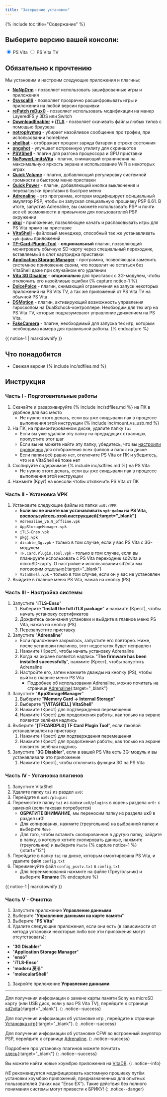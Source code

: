 ```yaml
---
title: "Завершение установки"
---
```


{% include toc title="Содержание" %}

## Выберите версию вашей консоли:

<div class="select_fw">
    <input type="radio" id="365" name="fw" value="365" checked>
    <label for="365">PS Vita</label>
    <input type="radio" id="370" name="fw" value="370" />
    <label for="370">PS Vita TV</label>
</div>

## Обязательно к прочтению

Мы установим и настроим следующие приложения и плагины:
+ **[NoNpDrm](https://github.com/TheOfficialFloW/NoNpDrm)** - позволяет использовать зашифрованные игры и приложения
+ **[0syscall6](https://github.com/SKGleba/0syscall6)** - позволяет прозрачно расшифровывать игры и приложения на любой версии прошивки
+ **[rePatch reDux0](https://github.com/dots-tb/rePatch-reDux0)** - позволяет использовать модификации на манер LayeredFS y 3DS или Switch
+ **[DownloadEnabler](https://github.com/TheOfficialFloW/VitaTweaks/releases/tag/DownloadEnabler) + [iTLS](https://github.com/SKGleba/iTLS-Enso)** - позволяет скачивать файлы любых типов с помощью браузера
+ **[notrophymsg](https://github.com/TheOfficialFloW/VitaTweaks/releases/tag/NoTrophyMsg)** - убирает назойливое сообщение про трофеи, при использовании homebrew
+ **[shellbat](https://github.com/nowrep/vita-shellbat)** - отображает процент заряда батареи в строке состояния
+ **[pngshot](https://github.com/xyzz/pngshot)** - улучшает встроенную утилиту для скриншотов
+ **[PSVShell](https://github.com/Electry/PSVshell)** - плагин для разгона процессора и GPU приставки 
+ **[NoPowerLimitsVita](https://github.com/Electry/NoPowerLimitsVita)** - плагин, снимающий ограничения на максимальную яркость экрана и использование WiFi в некоторых играх
+ **[Quick Volume](https://github.com/cuevavirus/QuickVolume)** - плагин, добавляющий регулировку системной громкости в быстром меню приставки
+ **[Quick Power](https://github.com/cuevavirus/QuickPower)** - плагин, добавляющий кнопки выключения и перезагрузки приставки в быстрое меню
+ **[Adrenaline](https://github.com/TheOfficialFloW/Adrenaline)** - это программа, которая модифицирует официальный эмулятор PSP, чтобы он запускал специальную прошивку PSP 6.61. В итоге, запустив Adrenaline, вы сможете использовать PSP и почти все её возможности в привычном для пользователей PSP окружении 
+ **[pkgj](https://github.com/blastrock/pkgj)** - приложение, позволяющее качать и распаковывать игры для PS Vita прямо на приставке 
+ **[VitaShell](https://github.com/RealYoti/VitaShell/)** - файловый менеджер, способный так же устанавливать `vpk-файлы` приложений
+ **[TF-Card-Plugin-Tool](https://github.com/theheroGAC/TF-Card-Plugin-Tool)** - **опциональный** плагин, позволяющий монитровать обычную SD-карту через специальный переходник, вставляемый в слот картриджа приставки
+ **[Application Storage Manager](https://bitbucket.org/Lupo511/appstoragemanager/downloads/)** - программа, позволяющая заменить системное приложение своим, что позволит не остаться без VitaShell даже при случайном его удалении
+ **[Vita 3G Disabler](https://www.psx-place.com/threads/release-ps-vita-3g-disabler.14652/)** - **опционально** для приставок с 3G-модулем, чтобы отключить его назойливые ошибки
{% capture notice-1 %}
+ **[DolcePolce](https://github.com/KuromeSan/DolcePolce)** - плагин, снимающий ограничения на запуск некоторых приложений на PS Vits TV, а так же приложений от PS Vita TV на обычной PS Vita
+ **[DSMotion](https://github.com/OperationNT414C/DSMotion)** - плагин, активирующий возможность управления гироскопом на DualSchock-контроллере. Необходим для тех игр на PS Vita TV, которые подразумевают управление движением на PS Vita. 
+ **[FakeCamera](https://github.com/OperationNT414C/FakeCamera)** - плагин, необходимый для запуска тех игр, которым необходима камера для правильной работы. 
{% endcapture %}
<div class="hideble 370 hide">{{ notice-1 | markdownify }}</div>

## Что понадобится

* Свежая версия {% include inc/sdfiles.md %}

## Инструкция

### Часть I - Подготовительные работы

1. Скачайте и разархивируйте {% include inc/sdfiles.md %} на ПК в удобное для вас место
    * Не нужно этого делать, если вы уже скидывали пак в процессе выполнения этой инструкции
{% include inc/mount_vs_usb.md %}
1. На ПК, на примонтированном диске, удалите папку `tai`
    * Если вы уже удаляли эту папку на предыдущих страницах, пропустите этот шаг
    * Если вы не можете найти эту папку, убедитесь, что вы [настроили проводник](https://customfw.xyz/file-extensions-windows) для отображения всех файлов и папок на диске
    * Если папки всё равно нет, отключите PS Vita от ПК и убедитесь, что и в VitaShell её тоже нет 
1. Скопируйте содержимое {% include inc/sdfiles.md %} на PS Vita 
    * Не нужно этого делать, если вы уже скидывали пак в процессе выполнения этой инструкции
1. Нажмите (Круг) на консоли чтобы отключить PS Vita от ПК

### Часть II - Установка VPK

1. Установите следующие файлы из папки `ux0:/VPK`
    * **Если вы не знаете как устанавливать `vpk-файлы` на PS Vita, [воспользуйтесь этой  инструкцией](vitashell#установка-файлов-в-формате-vpk){:target="_blank"}**
    * `Adrenaline_v6.9_offline.vpk`
    * `AppStorageManager.vpk`
    * `iTLS-Enso.vpk`
    * `pkgj.vpk`
    * `disable_3g.vpk` - только в том случае, если у вас PS Vita с 3G-модулем
    * `TF.Card.Plugin.Tool.vpk` - только в том случае, если вы планируете использовать с PS Vita переходник sd2vita и microSD-карту. О настройке и использовании sd2vita мы поговорим [отдельно](sd2vita){:target="_blank"}
    * `VitaShell.vpk` - только в том случае, если он у вас не установлен
1. Выйдите в главное меню PS Vita, нажав на кнопку (PS)
    
### Часть III - Настройка системы 

1. Запустите "**iTLS-Enso**"
    1. Выберите "**Install the full iTLS package**" и нажмите (Крест), чтобы начать установку сертификатов
    1. Дождитесь окончания установки и выйдите в главное меню PS Vita, нажав на кнопку (PS)
    1. Перезапустите приставку
1. Запустите "**Adrenaline**"
    * Если приложение закрылось, запустите его повторно. Ниже, после установки плагинов, этот недостаток будет исправлен
    1. Нажмите (Крест), чтобы начать установку Adrenaline
    1. Когда на экране появится надпись "**The firmware has been installed successfully**", нажмите (Крест), чтобы запустить Adrenaline 
    1. Настройте его, затем нажмите дважды на кнопку (PS), чтобы выйти в главное меню PS Vita
        * Подробнее об использовании Adrenaline, можно почитать на странице [Adrenaline](adrenaline){:target="_blank"}
1. Запустите "**AppStorageManager**"
    1. Выберите "**Memory Card -> Internal Storage**"
    1. Выберите "**[VITASHELL] VitaShell**"
    1. Нажмите (Крест) для  подтверждения перемещения
    1. Нажмите (Крест) для продолжения работы, как только на экране появится зелёная надпись
1. Выберите "**[TFCARDPL0] TF Card Plugin Tool**", если таковой устанавливался на приставку
    1. Нажмите (Крест) для  подтверждения перемещения
    1. Нажмите (Крест) для продолжения работы, как только на экране появится зелёная надпись
1. Запустите "**3G Disabler**", если в вашей PS Vita есть 3G-модуль и вы устанавливали это приложение
    1. Нажмите (Крест), чтобы отключить функции 3G на PS Vita
    
### Часть IV - Установка плагинов

1. Запустите VitaShell
1. Удалите папку `tai` из раздел `ux0:`
1. Перейдите в `ux0:/plugins`
1. Переместите папку `tai` из папки `ux0/plugins` в корень раздела `ur0:` с заменой (если таковая потребуется)
    * **ОБРАТИТЕ ВНИМАНИЕ**, мы переносим папку из раздела u**x**0 в раздел u**r**0!
    * Для копирования, нажмите (треугольник) на выбранной папке и выберите `Move`
    * Для того, чтобы вставить скопированное в другую папку, зайдите в папку, в которую хотите скопировать данные, нажмите (треугольник) и выберите `Paste`
{% capture notice-1 %}
{:start="12"}
1. Перейдите в папку `tai` на диске, которым смонтирована PS Vita, и удалите файл `config.txt`
1. Переименуйте файл `config_psvtv.txt` в `config.txt`
    * Для переименования нажмите на файле (Треугольник) и выберите **Rename**
{% endcapture %}
<div class="hideble 370 hide">{{ notice-1 | markdownify }}</div>

### Часть V - Очистка

1. Запустите приложение **Управление данными**
1. Выберите "**Управление данными на карте памяти**"
1. Выберите "**PS Vita**"
1. Удалите следующие приложения, если они есть (в зависимости от метода установки некоторые либо все эти приложения могут отсутствовать):
  + "**3G Disabler**"
  + "**Application Storage Manager**"
  + "**ensō**"
  + "**iTLS-Enso**"
  + "**modoru 戻る**"
  + "**molecularShell**"
1. Закройте приложение **Управление данными**

___


Для получения информации о замене карты памяти Sony на microSD карту (или USB диск, если у вас PS Vita TV), перейдите к странице [sd2vita](sd2vita){:target="_blank"}.
{: .notice--success}

Для получения информации об установке игр , перейдите к странице [Установка игр](games){:target="_blank"}.
{: .notice--success}

Для получения информации об установке CFW во встроенный эмулятор PSP, перейдите к странице [Adrenaline](adrenaline).
{: .notice--success}

Подробнее про установку плагинов можете почитать [здесь](plugins){:target="_blank"}
{: .notice--success}

Вы можете найти новые хоумбрю приложения на [VitaDB](https://vitadb.rinnegatamante.it/).
{: .notice--info}

*НЕ* рекомендуется модифицировать кастомную прошивку путём установки хоумбрю приложений, предназначенных для опытных пользователей (таких как "Enso EX"). Такие действия без полного понимания системы могут привести к БРИКУ!
{: .notice--danger}